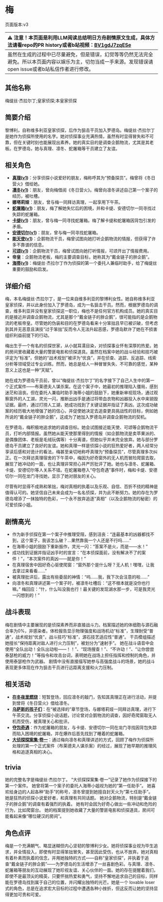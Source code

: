 # 梅
页面版本:v3
 

| :warning: 注意！本页面是利用LLM阅读总结明日方舟剧情原文生成，具体方法请看repo的PR history或者b站视频：[BV1gdJ7zqESe](https://www.bilibili.com/video/BV1gdJ7zqESe/)         |
|:----------------------------|
| 虽然在生成的过程中已尽量避免，但是错误，幻觉等等仍然无法完全避免。所以本页面内容以娱乐为主，切勿当成一手来源。发现错误请open issue或者b站私信作者进行修改。|



## 其他名称
梅缇丝·杰拉尔丁;皇家侦探;本皇家侦探
## 简要介绍
黎博利，自称维多利亚皇家侦探，后作为狙击干员加入罗德岛。梅缇丝·杰拉尔丁是她作为侦探所使用的名字。她对侦探事业充满热情，虽然有时显得冒失和不可靠，但在关键时刻也能展现出素养。她的真实目的是调查企鹅物流，尤其是其老板。在罗德岛，她与真理、凛冬、蛇屠箱等干员建立了友谊。
## 相关角色
-   **[真理](char_195_glassb.md)([v1](../chars/char_195_glassb.md))**：分享侦探小说爱好的朋友，梅称呼其为“预备探员”。梅曾将《冬日营火》借给她。
-   **[凛冬](char_115_headbr.md)([v1](../chars/char_115_headbr.md))**：朋友，曾向梅借阅《冬日营火》。梅曾向凛冬讲述自己第一个案子的经历，被吐槽。
-   **娜塔莉娅**：朋友，曾与梅一同拜访真理，一起享用下午茶。
-   **[蛇屠箱](char_150_snakek.md)([v1](../chars/char_150_snakek.md))**：朋友，梅了解她失忆后的困境，并和卡缇、安德切尔一同寻找过失踪的蛇屠箱。
-   **[卡缇](char_209_ardign.md)([v1](../chars/char_209_ardign.md))**：朋友，曾与梅一同寻找蛇屠箱。梅了解卡缇和蛇屠箱因背包引发的矛盾。
-   **[安德切尔](char_211_adnach.md)([v1](../chars/char_211_adnach.md))**：朋友，曾与梅一同寻找蛇屠箱。
-   **[能天使](char_103_angel.md)([v1](../chars/char_103_angel.md))**：企鹅物流干员，梅曾试图向她打听企鹅物流的情报，但获得了许多不靠谱的信息。
-   **[可颂](char_201_moeshd.md)([v1](../chars/char_201_moeshd.md))**：企鹅物流干员，梅曾试图向她打听情报，可颂开出了情报费用。
-   **帝皇**：企鹅物流老板，梅的主要调查目标，她称其为“戴金链子的胖企鹅”。
-   **[海蒂](char_4045_heidi.md)([v1](../chars/char_4045_heidi.md))**：梅缇丝·杰拉尔丁作为侦探的第一个委托人兼临时助手，给了梅缇丝重要的鼓励和启发。
## 详细介绍
梅，本名梅缇丝·杰拉尔丁，是一位来自维多利亚的黎博利女性。她自称维多利亚皇家侦探，并以此身份加入了罗德岛，成为一名狙击干员。然而，根据罗德岛的调查，维多利亚并没有皇家侦探这一职位，梅也不是任何官方机构成员。她的真实目的是接近并调查企鹅物流，尤其是那个“戴金链子的胖企鹅”，很可能指的是企鹅物流的老板帝皇。尽管她的伪装和目的在罗德岛看来十分笨拙且早已被识破，但考虑到其并无恶意且演技“过于笨拙”反而令人无法升起恶感，罗德岛默许了她在不损害组织利益前提下的行动。

梅出生于一个有名的侦探世家，从小就耳濡目染，对侦探事业怀有深厚的热爱。她的房间里收藏着大量的警匪电影和侦探道具。虽然在档案中她的战斗经验和技巧被评定为“标准”，但她的“战术规划”被评为“优良”，并在侦查、追踪、反追踪、线索分析等领域受过专业训练。然而，她总是给人一种冒冒失失、不可靠的感觉，某种意义上这也是一种“天赋”。

她在成为罗德岛干员前，曾以“梅缇丝·杰拉尔丁”的名字接下了自己人生中的第一个正式案件——布莱德夫人谋杀案。在这个案子中，她最初的推理陷入僵局，感到迷茫和沮丧。但在委托人兼临时助手海蒂小姐的鼓励下，她重新审视现场，通过观察窗外的人工湖，灵光一闪，推断出凶手是通过将带血衣物和凶器投入水中来销毁证据。最终，通过打捞人工湖，她成功找到了关键证据并指证了真凶。这次成功破案的经历极大地增强了她的信心，并促使她决定去追查更具挑战性的目标，例如她所说的“戴金链子的胖企鹅”，这成为了她加入罗德岛并调查企鹅物流的契机。

在罗德岛，梅积极地追求她的调查目标。她会试图接近能天使、可颂等企鹅物流干员，打听内部情报。虽然她从能天使那里得到的情报（如企鹅物流是卖苹果派的、是偶像团体、老板是毛绒玩偶等）十分离谱，但她似乎并未完全放弃。她与部分罗德岛干员建立了良好的友谊。她和真理一样是侦探小说的狂热爱好者，两人经常分享读后感和对诡计的看法，梅甚至亲切地称呼真理为“预备探员”，尽管真理多次纠正。在一次拜访真理宿舍的下午茶中，梅因为好奇窗外的无人机而冒险爬窗去取，展现了她冲动的一面，也让真理非常担心并严厉批评了她。她也与凛冬、蛇屠箱、卡缇、安德切尔等人关系不错。在蛇屠箱卷入“夺包奇遇”事件时，梅和卡缇、安德切尔一同在龙门寻找她，显示了她对朋友的关心。

尽管有时显得不成熟和笨拙，梅对真相的执着以及乐观、自信、百折不挠的精神是值得认可的。她坚信自己未来会成为一名名侦探，并为此不断努力。她的存在为罗德岛增添了一抹独特的色彩，一个永不放弃追逐“真相”（以及企鹅物流的秘密）的可爱侦探小姐。
## 剧情高光
*   作为新手侦探在第一个案子中推理受阻，感到沮丧：“连最基本的凶器都找不到，这个案子，我该怎么破？...果然靠我一个人还是不行吗......”
*   在海蒂小姐的鼓励下重新振作，灵光一闪：“答案不是火，而是——水！”
*   成功找到证据并指证凶手时的宣言：“在本侦探面前，没有解决不了的案件！”，“本次案件的真凶——就是你！”
*   在真理宿舍中因好奇心驱使爬窗：“窗外那个是什么呀？无人机！嘿嘿，让我去拿过来看看......”
*   被真理批评后，露出有些委屈的神情：“呜......我，我下次会注意的啦......”
*   向凛冬和真理讲述第一个案子时，被凛冬吐槽后：“这不根本就是没你也行嘛。” 梅回应：“什，什么叫没我也行！最关键的发现湖水那一步，可是我灵光一闪想到的！”
## 战斗表现
梅在剧情中主要展现的是侦探素养而非直接战斗力。档案描述她的体细胞与源石融合率为0%，非感染者。体检报告显示物理强度和战场机动“标准”，生理耐受“普通”，战术规划“优良”，战斗技巧“标准”，源石技艺适应性“普通”。
干员模组描述她擅长“保持距离对敌人进行火力压制”，被划分为“速射手”。
她在战斗语音中会使用“全队出动！全队出动啦——！！”、“现场搜查！”、“不许动！”、“让你尝尝泰瑟枪的威力！”等指令和攻击台词，表明她在战场上担任指挥和控制的角色，并使用泰瑟枪作为武器。
剧情中没有直接描写她参与高强度战斗的场景，她的战斗表现更多体现在作为狙击干员进行远距离支援和火力压制。
## 相关活动
-   **[在冬夜里燃烧](../stories/story_headbr_set_2.md)**：短暂登场，回应凛冬的敲门，告知其真理正在进行活动，并提到曾将《冬日营火》借给凛冬。
-   **[乌萨斯的孩子们](../stories/act10d5.md)**：在“被选择的”章节登场，与娜塔莉娅一同拜访真理，进行下午茶交流。分享侦探小说话题，讨论曾对企鹅物流的调查，因好奇爬窗取无人机而受伤，被真理关心和批评。
-   **[夺包奇遇](../stories/story_snakek_set_1.md)**：作为蛇屠箱的朋友，与卡缇、安德切尔一同在龙门寻找因背包失踪而陷入困境的蛇屠箱，并在爆炸后首先找到了睡着的蛇屠箱。
-   **[大侦探探案集·卷一](../stories/story_mm_set_1.md)**：通过梅向凛冬和真理讲述的方式，回顾了梅作为侦探所处理的第一个正式案件（布莱德夫人谋杀案）的经过，展现了她早期的推理风格和追逐真相的决心。
## trivia
她的完整名字是梅缇丝·杰拉尔丁。
“大侦探探案集·卷一”记录了她作为侦探接下的第一个案件。
她曾将第一个案子的委托人海蒂小姐视为她的“第一任助手”。
她喜欢给身边的人起各种“助手”的称号，凛冬曾提到她擅自封天火为“第七任助手”。
她是狂热的侦探小说爱好者，和真理有共同话题。
她对企鹅物流，特别是“戴金链子的胖企鹅”的调查有着强烈的执着。
她有时会因为好奇心做出一些冲动和危险的行为，比如爬窗台。
她的档案提到她收藏了大量的警匪电影和侦探道具，房间可能看起来像“哪位硬汉的房间”。
## 角色点评
梅是一个充满朝气、略显迷糊但内心坚韧的黎博利少女。她将侦探事业视为毕生追求，并全情投入，即使有时显得笨拙冒失，甚至因此受伤，也从不放弃。她对真相有着朴素而执着的信念，并用她独特的方式——自称“皇家侦探”，并执着于追查“戴金链子的胖企鹅”——为罗德岛的生活增添了一丝喜剧色彩。与真理、凛冬、蛇屠箱等朋友的互动展现了她珍视友谊、关心伙伴的一面。她的存在提醒着我们，即使不是最顶尖的精英，只要怀揣热爱和勇气，坚持不懈地追求自己的目标，同样能在罗德岛找到属于自己的位置，并闪耀出独特的光芒。她是一个 lovable loser 式的角色，总是在追求宏大目标的过程中遭遇各种小挫折，但这反而让她的坚持显得更加可贵和可爱。
